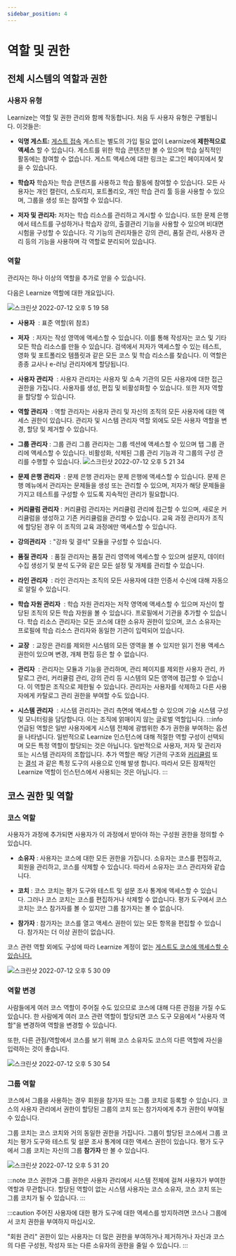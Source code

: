 ```yaml
---
sidebar_position: 4
---
```

# 역할 및 권한

## 전체 시스템의 역할과 권한

### 사용자 유형

Learnize는 역할 및 권한 관리와 함께 작동합니다. 처음 두 사용자 유형은 구별됩니다. 이것들은:

- **익명 게스트:** 
    [게스트 접속](http://docs.learnize.co.kr/docs/introduction/guest-access)
    게스트는 별도의 가입 필요 없이 Learnize에 **제한적으로 액세스** 할 수 있습니다. 게스트를 위한 학습 콘텐츠만 볼 수 있으며 학습 실직적인 활동에는 참여할 수 없습니다. 게스트 액세스에 대한 링크는 로그인 페이지에서 찾을 수 있습니다.

- **학습자**
    학습자는 학습 콘텐츠를 사용하고 학습 활동에 참여할 수 있습니다. 모든 사용자는 개인 캘린더, 스토리지, 포트폴리오, 개인 학습 관리 툴 등을 사용할 수 있으며, 그룹을 생성 또는 참여할 수 있습니다.

- **저자 및 관리자:**
    저자는 학습 리소스를 관리하고 게시할 수 있습니다. 또한 문제 은행에서 테스트를 구성하거나 학습자 강의, 출결관리 기능을 사용할 수 있으며 비대면 시험을 구성할 수 있습니다. 각 기능의 관리자들은 강의 관리, 품질 관리, 사용자 관리 등의 기능을 사용하며 각 역할로 분리되어 있습니다.

### 역할

관리자는 하나 이상의 역할을 추가로 얻을 수 있습니다.

다음은 Learnize 역할에 대한 개요입니다.

![스크린샷 2022-07-12 오후 5 19 58](https://user-images.githubusercontent.com/68142821/178444234-66a94aee-c7fd-47c1-9a9f-b4a9511cd5b7.png)

- **사용자** 
    : 표준 역할(위 참조)

- **저자** 
    : 저자는 작성 영역에 액세스할 수 있습니다. 이를 통해 작성자는 코스 및 기타 모든 학습 리소스를 만들 수 있습니다. 검색에서 저자가 액세스할 수 있는 테스트, 영화 및 포트폴리오 템플릿과 같은 모든 코스 및 학습 리소스를 찾습니다. 이 역할은 종종 교사나 e-러닝 관리자에게 할당됩니다.

- **사용자 관리자** 
    : 사용자 관리자는 사용자 및 소속 기관의 모든 사용자에 대한 접근 권한을 가집니다. 사용자를 생성, 편집 및 비활성화할 수 있습니다. 또한 저자 역할을 할당할 수 있습니다.

- **역할 관리자** 
    : 역할 관리자는 사용자 관리 및 자신의 조직의 모든 사용자에 대한 액세스 권한이 있습니다. 관리자 및 시스템 관리자 역할 외에도 모든 사용자 역할을 변경, 할당 및 제거할 수 있습니다.

- **그룹 관리자** 
    : 그룹 관리 그룹 관리자는 그룹 섹션에 액세스할 수 있으며 탭 그룹 관리에 액세스할 수 있습니다. 비활성화, 삭제된 그룹 관리 기능과 각 그룹의 구성 관리를 수행할 수 있습니다.
![스크린샷 2022-07-12 오후 5 21 34](https://user-images.githubusercontent.com/68142821/178444564-887b69fc-4cfe-4976-8169-2a7cbeb34337.png)
    
- **문제 은행 관리자** 
    : 문제 은행 관리자는 문제 은행에 액세스할 수 있습니다. 문제 은행 메뉴에서 관리자는 문제들을 생성 또는 관리할 수 있으며, 저자가 해당 문제들을 가지고 테스트를 구성할 수 있도록 지속적인 관리가 필요합니다.

- **커리큘럼 관리자** 
    : 커리큘럼 관리자는 커리큘럼 관리에 접근할 수 있으며, 새로운 커리큘럼을 생성하고 기존 커리큘럼을 관리할 수 있습니다. 교육 과정 관리자가 조직에 할당된 경우 이 조직의 교육 과정에만 액세스할 수 있습니다.
    
- **강의관리자** 
    : "강좌 및 결석" 모듈을 구성할 수 있습니다.

- **품질 관리자** 
    : 품질 관리자는 품질 관리 영역에 액세스할 수 있으며 설문지, 데이터 수집 생성기 및 분석 도구와 같은 모든 설정 및 개체를 관리할 수 있습니다.

- **라인 관리자** 
    : 라인 관리자는 조직의 모든 사용자에 대한 인증서 수신에 대해 자동으로 알릴 수 있습니다.

- **학습 자원 관리자** 
    : 학습 자원 관리자는 저작 영역에 액세스할 수 있으며 자신이 할당된 조직의 모든 학습 자원을 볼 수 있습니다. 프로필에서 기관을 추가할 수 있습니다. 학습 리소스 관리자는 모든 코스에 대한 소유자 권한이 있으며, 코스 소유자는 프로필에 학습 리소스 관리자와 동일한 기관이 입력되어 있습니다.

- **교장** 
    : 교장은 관리를 제외한 시스템의 모든 영역을 볼 수 있지만 읽기 전용 액세스 권한이 있으며 변경, 개체 편집 등은 할 수 없습니다.

- **관리자** 
    : 관리자는 모듈과 기능을 관리하며, 관리 페이지를 제외한 사용자 관리, 카탈로그 관리, 커리큘럼 관리, 강의 관리 등 시스템의 모든 영역에 접근할 수 있습니다. 이 역할은 조직으로 제한될 수 있습니다. 관리자는 사용자를 삭제하고 다른 사용자에게 카탈로그 관리 권한을 부여할 수도 있습니다.

- **시스템 관리자** 
    : 시스템 관리자는 관리 측면에 액세스할 수 있으며 기술 시스템 구성 및 모니터링을 담당합니다. 이는 조직에 얽매이지 않는 글로벌 역할입니다.
:::info
언급된 역할은 일반 사용자에게 시스템 전체에 광범위한 추가 권한을 부여하는 옵션을 나타냅니다. 일반적으로 Learnize 인스턴스에 대해 적절한 역할 구성이 선택되며 모든 특정 역할이 할당되는 것은 아닙니다. 일반적으로 사용자, 저자 및 관리자 또는 시스템 관리자의 조합입니다. 추가 역할은 해당 기관의 구조와 [커리큘럼](../curriculum/Curriculum_Management.md) 또는 [결석](http://docs.learnize.co.kr/manual_user/course_operation/Lectures_and_absences/) 과 같은 특정 도구의 사용으로 인해 발생 합니다. 따라서 모든 잠재적인 Learnize 역할이 인스턴스에서 사용되는 것은 아닙니다.
:::

## 코스 권한 및 역할

### 코스 역할

사용자가 과정에 추가되면 사용자가 이 과정에서 받아야 하는 구성원 권한을 정의할 수 있습니다.

- **소유자**
    : 사용자는 코스에 대한 모든 권한을 가집니다. 소유자는 코스를 편집하고, 회원을 관리하고, 코스를 삭제할 수 있습니다. 따라서 소유자는 코스 관리자와 같습니다.
    
- **코치**
    : 코스 코치는 평가 도구와 테스트 및 설문 조사 통계에 액세스할 수 있습니다. 그러나 코스 코치는 코스를 편집하거나 삭제할 수 없습니다. 평가 도구에서 코스 코치는 코스 참가자를 볼 수 있지만 그룹 참가자는 볼 수 없습니다.
    
- **참가자**
    : 참가자는 코스를 열고 액세스 권한이 있는 모든 항목을 편집할 수 있습니다. 참가자는 더 이상 권한이 없습니다.
    

코스 관련 역할 외에도 구성에 따라 Learnize 계정이 없는 [게스트도 코스에 액세스할 수 있습니다.](http://docs.learnize.co.kr/docs/introduction/guest-access)

![스크린샷 2022-07-12 오후 5 30 09](https://user-images.githubusercontent.com/68142821/178446366-9a118569-092f-42cd-9b52-7d35bfdc61ce.png)

### 역할 변경

사람들에게 여러 코스 역할이 주어질 수도 있으므로 코스에 대해 다른 관점을 가질 수도 있습니다. 한 사람에게 여러 코스 관련 역할이 할당되면 코스 도구 모음에서 "사용자 역할"을 변경하여 역할을 변경할 수 있습니다.

또한, 다른 관점/역할에서 코스를 보기 위해 코스 소유자도 코스의 다른 역할에 자신을 입력하는 것이 좋습니다.

![스크린샷 2022-07-12 오후 5 30 54](https://user-images.githubusercontent.com/68142821/178446525-6ebf2e0b-7c15-46ee-8cbf-f054311a1be3.png)

### 그룹 역할

코스에서 그룹을 사용하는 경우 회원을 참가자 또는 그룹 코치로 등록할 수 있습니다. 코스의 사용자 관리에서 권한이 할당된 그룹의 코치 또는 참가자에게 추가 권한이 부여될 수 있습니다.

그룹 코치는 코스 코치와 거의 동일한 권한을 가집니다. 그룹이 할당된 코스에서 그룹 코치는 평가 도구와 테스트 및 설문 조사 통계에 대한 액세스 권한이 있습니다. 평가 도구에서 그룹 코치는 자신의 그룹 **참가자** 만 볼 수 있습니다.

![스크린샷 2022-07-12 오후 5 31 20](https://user-images.githubusercontent.com/68142821/178446611-0fb5583b-8d45-4912-825f-bcd4ef90a1f2.png)

:::note
코스 권한과 그룹 권한은 사용자 관리에서 시스템 전체에 걸쳐 사용자가 부여한 역할과 무관합니다. 할당된 역할이 없는 시스템 사용자는 코스 소유자, 코스 코치 또는 그룹 코치가 될 수 있습니다.
:::

:::caution
주어진 사용자에 대한 평가 도구에 대한 액세스를 방지하려면 코스나 그룹에서 코치 권한을 부여하지 마십시오.

"회원 관리" 권한이 있는 사용자는 더 많은 권한을 부여하거나 제거하거나 자신과 코스의 다른 구성원, 작성자 또는 다른 소유자의 권한을 줄일 수 있습니다.
:::